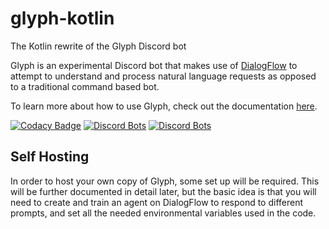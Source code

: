 # glyph-kotlin
The Kotlin rewrite of the Glyph Discord bot

Glyph is an experimental Discord bot that makes use of [DialogFlow](https://dialogflow.com/) to attempt to understand and process natural language requests as opposed to a traditional command based bot.

To learn more about how to use Glyph, check out the documentation [here](https://glyph-discord.readthedocs.io/en/latest/welcome.html).

[![Codacy Badge](https://api.codacy.com/project/badge/Grade/60f13f47ba0d427a84ea713b0f8897a8)](https://app.codacy.com/app/IanMooreIsMe/glyph-kotlin?utm_source=github.com&utm_medium=referral&utm_content=glyph-discord/glyph-kotlin&utm_campaign=Badge_Grade_Settings)
[![Discord Bots](https://discordbots.org/api/widget/status/248186527161516032.svg?noavatar=true)](https://discordbots.org/bot/248186527161516032) [![Discord Bots](https://discordbots.org/api/widget/servers/248186527161516032.svg?noavatar=true)](https://discordbots.org/bot/248186527161516032)

## Self Hosting

In order to host your own copy of Glyph, some set up will be required. 
This will be further documented in detail later, but the basic idea is that you will need to create and train an agent on DialogFlow to respond to different prompts, and set all the needed environmental variables used in the code.
